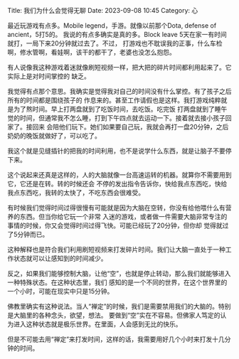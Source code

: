 Title: 我们为什么会觉得无聊
Date: 2023-09-08 10:45
Category: 心


最近玩游戏有点多。Mobile legend，手游。就像以前那个Dota, defense of ancient，5打5的。
我说的有点多确实是真的多。Block leave 5天在家一有时间就打，一局下来20分钟就过去了。不过，
打游戏也不耽误我的正事，什么车检啊，修水管啊，看娃啊，该干的都干了，老婆也没怎么抱怨。

有人说像我这种游戏着迷就像刷短视频一样，把大把的碎片时间都利用起来了。它实际上是对时间掌控的
缺乏。

我觉得有点那个意思。我确实是觉得我对自己的时间没有什么掌控。有了孩子之后所有的时间都是围绕孩子的
作息来的。甚至工作请假也是这样。我打游戏纯粹就是为了熬时间。早上打两盘就到了吃饭时间，去吃饭。吃完饭
打两盘就到了睡午觉的时间，但通常我不怎么睡，打到下午四点就去运动一下。接着就去接小孩子回家了。接回来
会陪他们玩下。她们如果要自己玩，我就会再打一盘20分钟，之后奶奶的晚饭就做好了，可以吃了。

我这个就是见缝插针的把我的时间利用，也不是说学什么东西，就是让脑子不要停下来。

这个说起来还真是这样的，人的大脑就像一台高速运转的机器。就算你不需要用到它，它还是在转。转的时候还会
不停的发出指令告诉你，快给我点东西吃，快给我点东西吃，我转的太快了，不吃东西会很难受。

有时候我们觉得时间过得很慢有可能就是因为大脑在空转，你没有给他喂什么有营养的东西。但当你给它玩一个非常
入迷的游戏，或者做一件需要大脑非常专注的事情的时候，你又会觉得时间过得飞快。可能已经玩了20分钟，但你却
觉得就过了5分钟而已。

这种解释也是符合我们利用刷短视频来打发碎片时间。我们让大脑一直处于一种工作状态就可以让感知到的时间减少。

反之，如果我们能够控制大脑，让他“空”，也就是停止转动，那么我们就能够进入一种特殊状态。在这种状态里，我们
感知的是一个不同的世界，在这个世界里的一个小时，可能在现实中只是15分钟。

佛教里确实有这种说法。当人“禅定”的时候，我们是需要禁用我们的大脑的。特别是大脑里的各种念头，欲望，想法。
要做到“空”实在不容易。但佛家人笃定的认为进入这种状态就是极乐世界。在里面，人会感到无比的快乐。

但是不可能去用“禅定”来打发时间，这样的话，我需要用好几个小时来打发十几分钟的时间。

